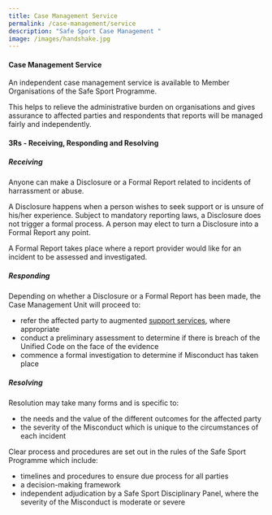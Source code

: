 ```yaml
---
title: Case Management Service
permalink: /case-management/service
description: "Safe Sport Case Management "
image: /images/handshake.jpg
---
```


#### Case Management Service

An independent case management service is available to Member Organisations of the Safe Sport Programme.

This helps to relieve the administrative burden on organisations and gives assurance to affected parties and respondents that reports will be managed fairly and independently.


#### 3Rs -  Receiving, Responding and Resolving



##### Receiving
Anyone can make a Disclosure or a Formal Report related to incidents of harrassment or abuse.

A Disclosure happens when a person wishes to seek support or is unsure of his/her experience. Subject to mandatory reporting laws, a Disclosure does not trigger a formal process. A person may elect to turn a Disclosure into a Formal Report any point. 

A Formal Report takes place where a report provider would like for an incident to be assessed and investigated.


##### Responding

Depending on whether a Disclosure or a Formal Report has been made, the Case Management Unit will proceed to:
* refer the affected party to  augmented [support services](/case-management/support-network), where appropriate
* conduct a preliminary assessment to determine if there is breach of the Unified Code on the face of the evidence
* commence a formal investigation to determine if Misconduct has taken place


##### Resolving

Resolution may take many forms and is specific to:
* the needs and the value of the different outcomes for the affected party
* the severity of the Misconduct which is unique to the circumstances of each incident  

Clear process and procedures are set out in the rules of the Safe Sport Programme which include:
* timelines and procedures to ensure due process for all parties
* a decision-making framework
* independent adjudication by a Safe Sport Disciplinary Panel, where the severity of the Misconduct is moderate or severe